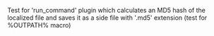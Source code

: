 Test for 'run_command' plugin which calculates an MD5 hash
of the localized file and saves it as a side file with '.md5' extension
(test for %OUTPATH% macro)
